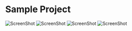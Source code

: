 # Sample Project

![ScreenShot](https://drive.google.com/uc?id=1YctfrgKZhjfQnxnZr4sSxx0LFcmQWIgf)
![ScreenShot](https://drive.google.com/uc?id=1oVttxuq9FQPOOxGZVAfu6y8KGcqTKGwX)
![ScreenShot](https://drive.google.com/uc?id=1ckR39Fe5m7rqZmQ1gDXwGh6w95thDD-4)
![ScreenShot](https://drive.google.com/uc?id=1spUkNGFbB5xy9hmcpmnQkulrRbblzgMz)
